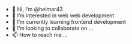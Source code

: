 - 👋 Hi, I’m @helmar43
- 👀 I’m interested in web web development
- 🌱 I’m currently learning frontend development
- 💞️ I’m looking to collaborate on ...
- 📫 How to reach me ...

<!---
helmar43/helmar43 is a ✨ special ✨ repository because its `README.md` (this file) appears on your GitHub profile.
You can click the Preview link to take a look at your changes.
--->
